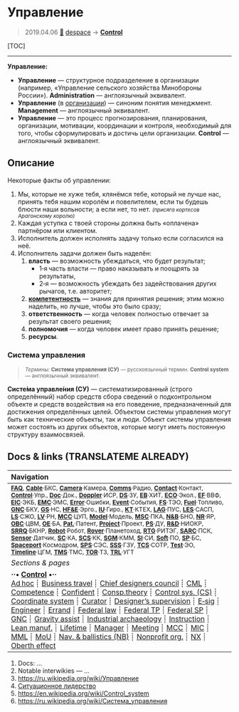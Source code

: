# Управление
> 2019.04.06 [🚀](../index/index.md) [despace](index.md) → **[Control](control.md)**

[TOC]

---

**Управление:**

   - **Управление** — структурное подразделение в организации (например, «Управление сельского хозяйства Минобороны России»). **Administration** — англоязычный эквивалент.
   - **Управление** (в [организации](contact.md)) — синоним понятия менеджмент. **Management** — англоязычный эквивалент.
   - **Управление** — это процесс прогнозирования, планирования, организации, мотивации, координации и контроля, необходимый для того, чтобы сформулировать и достичь цели организации. **Control** — англоязычный эквивалент.



## Описание

Некоторые факты об управлении:

   1. Мы, которые не хуже тебя, клянёмся тебе, который не лучше нас, принять тебя нашим королём и повелителем, если ты будешь блюсти наши вольности; а если нет, то нет. <small>*(присяга кортесов Арагонскому королю)*</small>
   1. Каждая уступка с твоей стороны должна быть «оплачена» партнёром или клиентом.
   1. Исполнитель должен исполнять задачу только если согласился на неё.
   1. Исполнитель задачи должен быть наделён:
      1. **власть** — возможность убеждаться, что будет результат;
         - 1‑я часть власти — право наказывать и поощрять за результаты,
         - 2‑я — возможность убеждать без задействования других рычагов, т.е. авторитет;
      1. **[компетентность](competence.md)** — знания для принятия решения; этим можно наделить, но лучше, чтобы это было сразу;
      1. **ответственность** — когда человек полностью отвечает за результат своего решения;
      1. **полномочия** — когда человек имеет право принять решение;
      1. **ресурсы**.



### Система управления
> <small>*Термины:* **Система управления (СУ)** — русскоязычный термин. **Сontrol system** — англоязычный эквивалент.</small>

**Систе́ма управле́ния (СУ)** — систематизированный (строго определённый) набор средств сбора сведений о подконтрольном объекте и средств воздействия на его поведение, предназначенный для достижения определённых целей. Объектом системы управления могут быть как технические объекты, так и люди. Объект системы управления может состоять из других объектов, которые могут иметь постоянную структуру взаимосвязей.



<p style="page-break-after:always"> </p>

## Docs & links (TRANSLATEME ALREADY)
|Navigation|
|:--|
|<small>**[FAQ](faq.md)**, **[Cable](cable.md)**·БКС, **[Camera](cam.md)**·Камера, **[Comms](comms.md)**·Радио, **[Contact](contact.md)**·Контакт, **[Control](control.md)**·Упр., **[Doc](doc.md)**·Док., **[Doppler](doppler.md)**·ИСР, **[DS](ds.md)**·ЗУ, **[EB](eb.md)**·ХИТ, **[ECO](ecology.md)**·Экол., **[EF](ef.md)**·ВВФ, **[ElC](elc.md)**·ЭКБ, **[EMC](emc.md)**·ЭМС, **[Error](error.md)**·Ошибки, **[Event](event.md)**·События, **[FS](fs.md)**·ТЭО, **[Fuel](fuel.md)**·Топливо, **[GNC](gnc.md)**·БКУ, **[GS](scs.md)**·НС, **[HF&E](hfe.md)**·Эрго., **[IU](iu.md)**·Гиро., **[KT](kt.md)**·КТЕХ, **[LAG](lag.md)**·ПУC, **[LES](les.md)**·САСП, **[LS](ls.md)**·СЖО, **[LV](lv.md)**·РН, **[MCC](mcc.md)**·ЦУП, **[Model](model.md)**·Модель, **[MSC](sc.md)**·ПКА, **[N&B](nnb.md)**·БНО, **[NR](nr.md)**·ЯР, **[OBC](obc.md)**·ЦВМ, **[OE](oe.md)**·БА, **[Pat.](патент.md)**·Патент, **[Project](project.md)**·Проект, **[PS](ps.md)**·ДУ, **[R&D](rnd.md)**·НИОКР, **[SRRQ](srrq.md)**·БКНР, **[Robot](robotics.md)**·Робот, **[Rover](rover.md)**·Планетоход, **[RTG](rtg.md)**·РИТЭГ, **[SARC](sarc.md)**·ПСК, **[Sensor](sensor.md)**·Датчик, **[SC](sc.md)**·КА, **[SCS](scs.md)**·КК, **[SGM](sgm.md)**·КММ, **[SI](si.md)**·СИ, **[Soft](soft.md)**·ПО, **[SP](sp.md)**·БС, **[Spaceport](spaceport.md)**·Космодром, **[SPS](sps.md)**·СЭС, **[SSS](sss.md)**·ГЗУ, **[TCS](tcs.md)**·СОТР, **[Test](test.md)**·ЭО, **[Timeline](timeline.md)**·ЦГМ, **[TMS](tms.md)**·ТМС, **[TOR](tor.md)**·ТЗ, **[TRL](trl.md)**·УГТ</small>|
|*Sections & pages*|
|**··• [Control](Control.md) •··**<br> [Ad hoc](ad_hoc.md) ┊ [Business travel](business_travel.md) ┊ [Chief designers council](cocd.md) ┊ [CML](cml.md) ┊ [Competence](competence.md) ┊ [Confident](confident.md) ┊ [Consp.theory](consp_theory.md) ┊ [Control sys. (CS)](cs.md) ┊ [Coordinate system](coord_sys.md) ┊ [Curator](curator.md) ┊ [Designer’s supervision](des_spv.md) ┊ [E‑sig](esig.md) ┊ [Engineer](engineer.md) ┊ [Errand](errand.md) ┊ [Federal law](fed_law.md) ┊ [Federal TP](fed_tp.md) ┊ [Federal SP](fed_sp.md) ┊ [GNC](gnc.md) ┊ [Gravity assist](gravass.md) ┊ [Industrial archaeology](ind_arch.md) ┊ [Instruction](instruction.md) ┊ [Lean manuf.](lean_man.md) ┊ [Lifetime](lifetime.md) ┊ [Manager](manager.md) ┊ [Meeting](meeting.md) ┊ [MCC](mcc.md) ┊ [MIC](mic.md) ┊ [MML](mml.md) ┊ [MoU](mou.md) ┊ [Nav. & ballistics (NB)](nnb.md) ┊ [Nonprofit org.](nonprof_org.md) ┊ [NX](nx.md) ┊ [Oberth effect](oberth_eff.md)| ┊ [Org.structure](orgstruct.md) ┊ [Outcomes commission](outccom.md) ┊ [Patent](patent_res.md) ┊ [Peter prin.](peter_principle.md) ┊ [Plan](plan.md) ┊ [PMBok](pmbok.md) ┊ [Quorum](quorum.md) ┊ [R&D management](mgmt.md) ┊ [R&D support](rnd_support.md) ┊ [Recursion](recurs.md) ┊ [Schulze_method](schulze_method.md) ┊ [Sci'N'Tech activities](st_act.md) ┊ [Sci'N'Tech council](satc.md) ┊ [Single-window system](sw_sys.md) ┊ [Situ.leadership](situ_leadership.md) ┊ [Skunk works](skunk_works.md) ┊ [State arm. plan](plan_sa.md) ┊ [Swamp](swamp.md) ┊ [Teamcenter](teamcenter.md) ┊ [TRIZ](triz.md) ┊ [TRL](trl.md) ┊ [Veto](veto.md) ┊ [Workflow](workflow.md) ┊ [Workgroup](wg.md)|

   1. Docs: …
   1. Notable interwikies — …
   1. <https://ru.wikipedia.org/wiki/Управление>
   1. [Ситуационное лидерство](situ_leadership.md)
   1. <https://en.wikipedia.org/wiki/Control_system>
   1. <https://ru.wikipedia.org/wiki/Система_управления>

